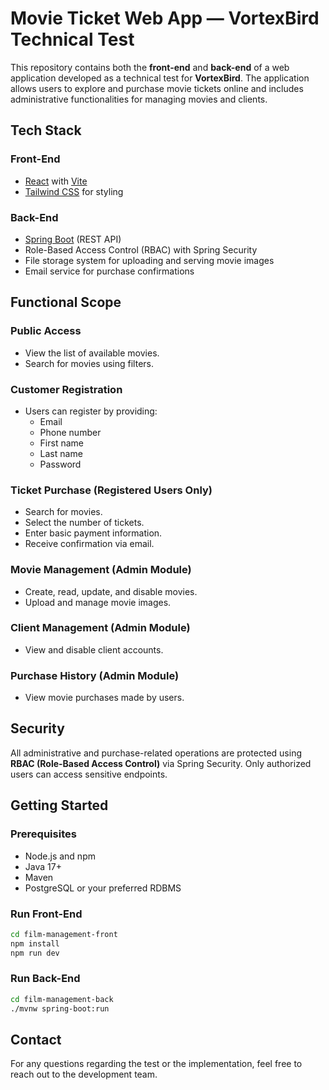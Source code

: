 # Movie Ticket Web App — VortexBird Technical Test

This repository contains both the **front-end** and **back-end** of a web application developed as a technical test for **VortexBird**. The application allows users to explore and purchase movie tickets online and includes administrative functionalities for managing movies and clients.

## Tech Stack

### Front-End
- [React](https://reactjs.org/) with [Vite](https://vitejs.dev/)
- [Tailwind CSS](https://tailwindcss.com/) for styling

### Back-End
- [Spring Boot](https://spring.io/projects/spring-boot) (REST API)
- Role-Based Access Control (RBAC) with Spring Security
- File storage system for uploading and serving movie images
- Email service for purchase confirmations


## Functional Scope

### Public Access
- View the list of available movies.
- Search for movies using filters.

### Customer Registration
- Users can register by providing:
  - Email
  - Phone number
  - First name
  - Last name
  - Password

### Ticket Purchase (Registered Users Only)
- Search for movies.
- Select the number of tickets.
- Enter basic payment information.
- Receive confirmation via email.

### Movie Management (Admin Module)
- Create, read, update, and disable movies.
- Upload and manage movie images.

### Client Management (Admin Module)
- View and disable client accounts.

### Purchase History (Admin Module)
- View movie purchases made by users.


## Security

All administrative and purchase-related operations are protected using **RBAC (Role-Based Access Control)** via Spring Security. Only authorized users can access sensitive endpoints.


## Getting Started

### Prerequisites
- Node.js and npm
- Java 17+
- Maven
- PostgreSQL or your preferred RDBMS

### Run Front-End
```bash
cd film-management-front
npm install
npm run dev
```

### Run Back-End
```bash
cd film-management-back
./mvnw spring-boot:run
```

## Contact
For any questions regarding the test or the implementation, feel free to reach out to the development team.